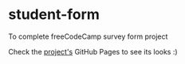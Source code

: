 # student-form
To complete freeCodeCamp survey form project

Check the [project's](https://frayded.github.io/student-form/) GitHub Pages to see its looks :)

